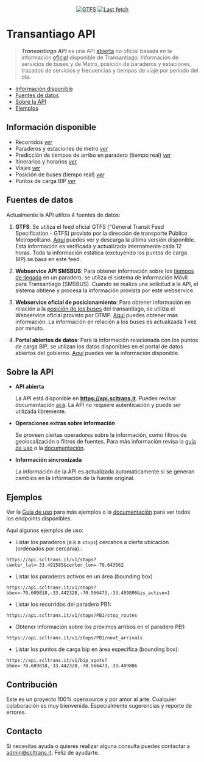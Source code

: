 <p align="center">
    <a href="https://www.dtpm.cl/descargas/gtfs/GTFS.zip">
        <img src="https://api.scltrans.it/shields/gtfs_version"
            alt="GTFS"></a>
    <a href="#">
        <img src="https://api.scltrans.it/shields/fetched_at"
            alt="Last fetch">
    </a>
</p>

# Transantiago API

> ***Transantiago API*** es una API [abierta](#sobre-la-api) no oficial basada en la información [oficial](#fuentes-de-datos) disponible de Transantiago. Información de servicios de buses y de Metro, posición de paraderos y estaciones, trazados de servicios y frecuencias y tiempos de viaje por periodo del día.

- [Información disponible](#información-disponible)
- [Fuentes de datos](#fuentes-de-datos)
- [Sobre la API](#sobre-la-api)
- [Ejemplos](#ejemplos)

## Información disponible

* Recorridos [*ver*](http://scltrans.it/#/api?id=routes-servicios)
* Paraderos y estaciones de metro [*ver*](http://scltrans.it/#/api?id=stops-paraderos)
* Predicción de tiempos de arribo en paradero (tiempo real) [*ver*](http://scltrans.it/#/api?id=estimaci%c3%b3n-de-pr%c3%b3ximos-arribos)
* Itinerarios y horarios [*ver*](http://scltrans.it/#/api?id=secuencia-de-detenci%c3%b3n-para-viaje)
* Viajes [*ver*](http://scltrans.it/#/api?id=trips-viajes)
* Posición de buses (tiempo real) [*ver*](http://scltrans.it/#/api?id=buses)
* Puntos de carga BIP [*ver*](http://scltrans.it/#/api?id=bip-spots-puntos-carga)

## Fuentes de datos

Actualmente la API utiliza 4 fuentes de datos:

1. **GTFS**: Se utiliza el feed oficial GTFS ("General Transit Feed Specification - GTFS) provisto por la dirección de transporte Público Metropolitano. [Aquí](https://www.dtpm.cl/descargas/gtfs/GTFS.zip) puedes ver y descarga la última versión disponible. Esta información es verificada y actualizada internamente cada 12 horas. Toda la información estática (excluyendo los puntos de carga BIP) se basa en este feed.

2. **Webservice API SMSBUS**: Para obtener información sobre los [tiempos de llegada](http://scltrans.it/#/api?id=estimaci%c3%b3n-de-pr%c3%b3ximos-arribos) en un paradero, se utiliza el sistema de información Móvil para Transantiago (SMSBUS). Cuando se realiza una solicitud a la API, el sistema obtiene y procesa la información provista por este webservice.

3. **Webservice oficial de posicionamiento**: Para obtener información en relación a la [posición de los buses](http://scltrans.it/#/api?id=buses) del transantiago, se utiliza el Webservice oficial provisto por DTMP. [Aquí](https://www.dtpm.cl/index.php/2013-04-24-14-09-09/datos-y-servicios) puedes obtener más información. La información en relación a los buses es actualizada 1 vez por minuto.

4. **Portal abiertos de datos**: Para la información relacionada con los puntos de carga BIP, se utilizan los datos disponibles en el portal de datos abiertos del gobierno. [Aquí](http://datos.gob.cl/dataset?q=puntos+de+carga&organization=subsecretaria_de_transporte&sort=score+desc%2C+metadata_modified+desc) puedes ver la información disponible.



## Sobre la API

- **API abierta**

  La API está disponible en **https://api.scltrans.it**. Puedes revisar documentación [acá](http://scltrans.it/#/api). La API no requiere autenticación y puede ser utilizada libremente.

- **Operaciones extras sobre información**

  Se proveen ciertas operadores sobre la información, como filtros de geolocalización o filtros de fuentes. Para más información revisa la [guía de uso](http://scltrans.it/#/user_guide) o la [documentación](http://scltrans.it/#/api).

- **Información sincronizada**

  La información de la API es actualizada automáticamente si se generan cambios en la información de la fuente original.

## Ejemplos

Ver la [Guía de uso](http://scltrans.it/#/user_guide) para más ejemplos o la [documentación](http://scltrans.it/#/api) para ver todos los endpoints disponibles. 

Aquí algunos ejemplos de uso:

- Listar los paraderos (a.k.a `stops`) cercanos a cierta ubicación (ordenados por cercanía).:

```
https://api.scltrans.it/v1/stops?center_lat=-33.491585&center_lon=-70.643562
```

- Listar los paraderos activos en un área (bounding box)

```
https://api.scltrans.it/v1/stops?bbox=-70.609818,-33.442328,-70.566473,-33.409806&is_active=1
```

- Listar los recorridos del paradero PB1:

```
https://api.scltrans.it/v1/stops/PB1/stop_routes
```

- Obtener información sobre los próximos arribos en el paradero PB1:

```
https://api.scltrans.it/v1/stops/PB1/next_arrivals
```

- Listar los puntos de carga bip en área específica (bounding box):

```
https://api.scltrans.it/v1/bip_spots?bbox=-70.609818,-33.442328,-70.566473,-33.409806
``` 


## Contribución

Este es un proyecto 100% opensource y por amor al arte. Cualquier colaboración es muy bienvenida. Especialmente sugerencias y reporte de errores.

## Contacto

Si necesitas ayuda o quieres realizar alguna consulta puedes contactar a admin@scltrans.it. Feliz de ayudarte.
